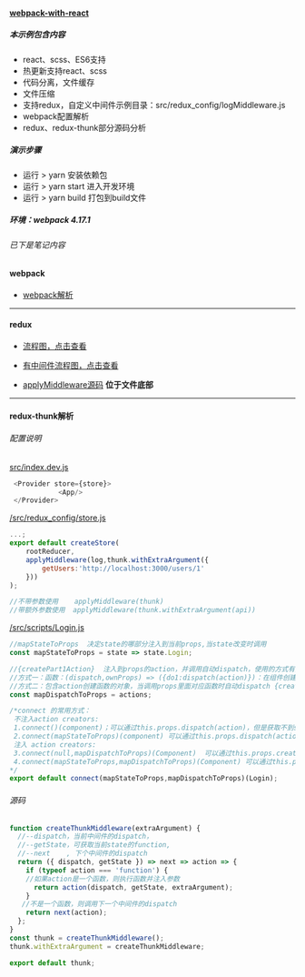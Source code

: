 #### [webpack-with-react](https://github.com/RongMine/webpack-with-react "地址")
##### 本示例包含内容
- react、scss、ES6支持
- 热更新支持react、scss
- 代码分离，文件缓存
- 文件压缩
- 支持redux，自定义中间件示例目录：src/redux_config/logMiddleware.js
- webpack配置解析
- redux、redux-thunk部分源码分析

##### 演示步骤
- 运行 > yarn  安装依赖包
- 运行 > yarn start 进入开发环境
- 运行 > yarn build 打包到build文件

##### 环境：webpack 4.17.1
###### 已下是笔记内容

#### webpack
- [webpack解析](https://github.com/RongMine/webpack-with-react/blob/master/webpack-doc.js "webpack解析")

------------

#### redux
- [流程图，点击查看](http://pd0zb8hw9.bkt.clouddn.com/redux.png "同步流程图查看")

- [有中间件流程图，点击查看](http://pd0zb8hw9.bkt.clouddn.com/redux_middleware.png "有中间件流程图，点击查看")

- [applyMiddleware源码](https://github.com/RongMine/webpack-with-react/blob/master/src/scripts/Login.js "applyMiddleware源码") **位于文件底部**

------------

#### redux-thunk解析

###### 配置说明

[src/index.dev.js](https://github.com/RongMine/webpack-with-react/blob/master/src/index.dev.js "目录：/index.dev.js")
```javascript
 <Provider store={store}>
            <App/>
 </Provider>
```

[/src/redux_config/store.js](https://github.com/RongMine/webpack-with-react/blob/master/src/redux_config/store.js "/src/redux_config/store.js")
```javascript
...;
export default createStore(
    rootReducer,
    applyMiddleware(log,thunk.withExtraArgument({
        getUsers:'http://localhost:3000/users/1'
    }))
);

//不带参数使用    applyMiddleware(thunk)
//带额外参数使用  applyMiddleware(thunk.withExtraArgument(api))
```

[/src/scripts/Login.js](https://github.com/RongMine/webpack-with-react/blob/master/src/scripts/Login.js "/src/scripts/Login.js")
```javascript
//mapStateToProps  决定state的哪部分注入到当前props,当state改变时调用
const mapStateToProps = state => state.Login;

//{createPart1Action}  注入到props的action，并调用自动dispatch，使用的方式有两种：
//方式一：函数：(dispatch,ownProps) => ({do1:dispatch(action)})：在组件创建时会被调用一次，
//方式二：包含action创建函数的对象，当调用props里面对应函数时自动dispatch {createAction1,createAction2},推荐
const mapDispatchToProps = actions;

/*connect 的常用方式：
 不注入action creators:
 1.connect()(component)；可以通过this.props.dispatch(action)，但是获取不到state,state改变也不会更新
 2.connect(mapStateToProps)(component) 可以通过this.props.dispatch(action)，当state.Login改变时更新
 注入 action creators:
 3.connect(null,mapDispatchToProps)(Component)  可以通过this.props.createPart1Action自动触发action，但是获取不到state,state改变也不会更新
 4.connect(mapStateToProps,mapDispatchToProps)(Component) 可以通过this.props.createPart1Action自动触发action，当state.Login改变时更新
*/
export default connect(mapStateToProps,mapDispatchToProps)(Login);
```
###### 源码

```javascript
function createThunkMiddleware(extraArgument) {
  //--dispatch，当前中间件的dispatch，
  //--getState，可获取当前state的function,
  //--next    , 下个中间件的dispatch
  return ({ dispatch, getState }) => next => action => {
    if (typeof action === 'function') {
	//如果action是一个函数，则执行函数并注入参数
      return action(dispatch, getState, extraArgument);
    }
   //不是一个函数，则调用下一个中间件的dispatch
    return next(action);
  };
}
const thunk = createThunkMiddleware();
thunk.withExtraArgument = createThunkMiddleware;

export default thunk;
```


